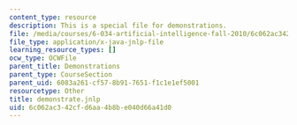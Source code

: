 ```yaml
---
content_type: resource
description: This is a special file for demonstrations.
file: /media/courses/6-034-artificial-intelligence-fall-2010/6c062ac342cfd6aa4b8be040d66a41d0_demonstrate.jnlp
file_type: application/x-java-jnlp-file
learning_resource_types: []
ocw_type: OCWFile
parent_title: Demonstrations
parent_type: CourseSection
parent_uid: 6083a261-cf57-8b91-7651-f1c1e1ef5001
resourcetype: Other
title: demonstrate.jnlp
uid: 6c062ac3-42cf-d6aa-4b8b-e040d66a41d0
---
```

